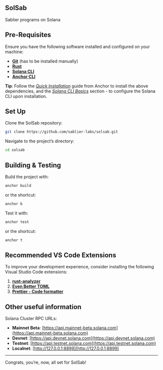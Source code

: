 ## SolSab

Sablier programs on Solana

## Pre-Requisites

Ensure you have the following software installed and configured on your machine:

- **[Git](https://git-scm.com/downloads)** (has to be installed manually)
- **[Rust](https://www.rust-lang.org/)**
- **[Solana CLI](https://solana.com/)**
- **[Anchor CLI](https://www.anchor-lang.com/)**

**Tip**: Follow the _[Quick Installation](https://www.anchor-lang.com/docs/installation#quick-installation)_ guide from Anchor to install the above dependencies, and the _[Solana CLI Basics](https://www.anchor-lang.com/docs/installation#solana-cli-basics)_ section - to configure the Solana CLI upon installation.

## Set Up

Clone the SolSab repository:

```bash
git clone https://github.com/sablier-labs/solsab.git
```

Navigate to the project’s directory:

```bash
cd solsab
```

## Building & Testing

Build the project with:

```bash
anchor build
```

or the shortcut:

```bash
anchor b
```

Test it with:

```bash
anchor test
```

or the shortcut:

```bash
anchor t
```

## Recommended VS Code Extensions

To improve your development experience, consider installing the following Visual Studio Code extensions:

1. **[rust-analyzer](https://marketplace.visualstudio.com/items?itemName=rust-lang.rust-analyzer)**
2. **[Even Better TOML](https://marketplace.visualstudio.com/items?itemName=tamasfe.even-better-toml)**
3. **[Prettier - Code formatter](https://marketplace.visualstudio.com/items?itemName=esbenp.prettier-vscode)**

## Other useful information

Solana Cluster RPC URLs:

- **Mainnet Beta**: [https://api.mainnet-beta.solana.com](https://api.mainnet-beta.solana.com)
- **Devnet**: [https://api.devnet.solana.com](https://api.devnet.solana.com)
- **Testnet**: [https://api.testnet.solana.com](https://api.testnet.solana.com)
- **Localnet**: [http://127.0.0.1:8899](http://127.0.0.1:8899)

---

Congrats, you’re, now, all set for SolSab!
